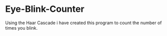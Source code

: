 # Eye-Blink-Counter
Using the Haar Cascade i have created this program to count the number of times you blink. 
